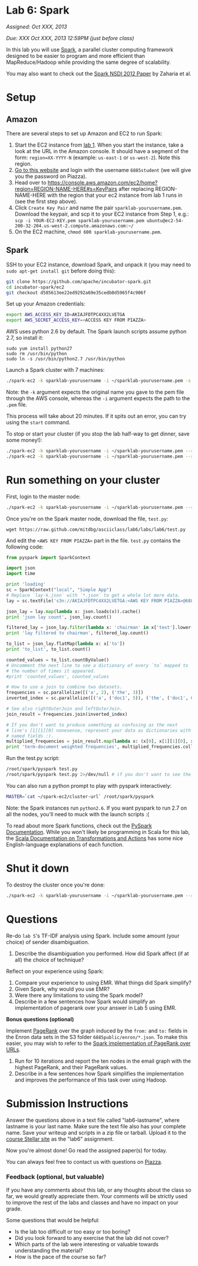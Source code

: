 # Lab 6: Spark

*Assigned: Oct XXX, 2013*

*Due: XXX Oct XXX, 2013 12:59PM (just before class)*

In this lab you will use [Spark](http://spark.incubator.apache.org), a parallel cluster computing framework designed to be easier to program and more efficient than MapReduce/Hadoop while providing the same degree of scalability.

You may also want to check out the [Spark NSDI 2012 Paper](http://www.cs.berkeley.edu/~matei/papers/2012/nsdi_spark.pdf) by Zaharia et al.

# Setup

## Amazon

There are several steps to set up Amazon and EC2 to run Spark:

1. Start the EC2 instance from [lab 1](https://github.com/mitdbg/asciiclass/tree/master/labs/lab1).  When you start the instance, take a look at the URL in the Amazon console.  It should have a segment of the form: `region=XX-YYYY-N` (example: `us-east-1` or `us-west-2`).  Note this region.
1. [Go to this website](https://6885.signin.aws.amazon.com/console) and login with the username `6885student` (we will give you the password on Piazza).
1. Head over to https://console.aws.amazon.com/ec2/home?region=REGION-NAME-HERE#s=KeyPairs after replacing REGION-NAME-HERE with the region that your ec2 instance from lab 1 runs in (see the first step above).
1. Click `Create Key Pair` and name the pair `sparklab-yourusername.pem`.  Download the keypair, and scp it to your EC2 instance from Step 1, e.g.:
 `scp -i YOUR-EC2-KEY.pem sparklab-yourusername.pem ubuntu@ec2-54-200-32-204.us-west-2.compute.amazonaws.com:~/`
1. On the EC2 machine, `chmod 600 sparklab-yourusername.pem`.

## Spark
SSH to your EC2 instance, download Spark, and unpack it (you may need to `sudo apt-get install git` before doing this):

````bash
git clone https://github.com/apache/incubator-spark.git
cd incubator-spark/ec2
git checkout d585613ee22ed9292a69e35cedb0d5965f4c906f
````

Set up your Amazon credentials:
````bash
export AWS_ACCESS_KEY_ID=AKIAJFDTPC4XX2LVETGA
export AWS_SECRET_ACCESS_KEY=<ACCESS KEY FROM PIAZZA>
````

AWS uses python 2.6 by default.  The Spark launch scripts assume python 2.7, so
install it:

	sudo yum install python27
	sudo rm /usr/bin/python
	sudo ln -s /usr/bin/python2.7 /usr/bin/python

Launch a Spark cluster with 7 machines:

````bash
./spark-ec2 -k sparklab-yourusername -i ~/sparklab-yourusername.pem -s 7 --instance-type=m1.small --region=XX-YYYY-N launch YOURUSERNAME-cluster
````

Note: the `-k` argument expects the original name you gave to the pem file through the AWS console, whereas the `-i` argument expects the path to the `.pem` file.

This process will take about 20 minutes.  If it spits out an error, you can try using the `start` command.

To stop or start your cluster (if you stop the lab half-way to get dinner, save some money!):

````bash
./spark-ec2 -k sparklab-yourusername -i ~/sparklab-yourusername.pem --region=XX-YYYY-N stop YOURUSERNAME-cluster
./spark-ec2 -k sparklab-yourusername -i ~/sparklab-yourusername.pem --region=XX-YYYY-N start YOURUSERNAME-cluster
````

# Run something on your cluster

First, login to the master node:

````bash
./spark-ec2 -k sparklab-yourusername -i ~/sparklab-yourusername.pem --region=XX-YYYY-N login YOURUSERNAME-cluster
```` 

Once you're on the Spark master node, download the file, `test.py`:

	wget https://raw.github.com/mitdbg/asciiclass/lab6/labs/lab6/test.py

And edit the `<AWS KEY FROM PIAZZA>` part in the file.  `test.py` contains the following code:

````python
from pyspark import SparkContext

import json
import time

print 'loading'
sc = SparkContext("local", "Simple App")
# Replace `lay-k.json` with `*.json` to get a whole lot more data.
lay = sc.textFile('s3n://AKIAJFDTPC4XX2LVETGA:<AWS KEY FROM PIAZZA>@6885public/enron/lay-k.json')

json_lay = lay.map(lambda x: json.loads(x)).cache()
print 'json lay count', json_lay.count()

filtered_lay = json_lay.filter(lambda x: 'chairman' in x['text'].lower())
print 'lay filtered to chairman', filtered_lay.count()

to_list = json_lay.flatMap(lambda x: x['to'])
print 'to_list', to_list.count()

counted_values = to_list.countByValue()
# Uncomment the next line to see a dictionary of every `to` mapped to
# the number of times it appeared.
#print 'counted_values', counted_values

# How to use a join to combine two datasets.
frequencies = sc.parallelize([('a', 2), ('the', 3)])
inverted_index = sc.parallelize([('a', ('doc1', 5)), ('the', ('doc1', 6)), ('cats', ('doc2', 1)), ('the', ('doc2', 2))])

# See also rightOuterJoin and leftOuterJoin.
join_result = frequencies.join(inverted_index)

# If you don't want to produce something as confusing as the next
# line's [1][1][0] nonesense, represent your data as dictionaries with
# named fields :).
multiplied_frequencies = join_result.map(lambda x: (x[0], x[1][1][0], x[1][0]*x[1][1][1]))
print 'term-document weighted frequencies', multiplied_frequencies.collect()
````

Run the test.py script:
````bash
/root/spark/pyspark test.py
/root/spark/pyspark test.py 2>/dev/null # if you don't want to see the java debugging output
````


You can also run a python prompt to play with pyspark interactively:
````bash
MASTER=`cat ~/spark-ec2/cluster-url` /root/spark/pyspark
````


Note: the Spark instances run `python2.6`.  If you want pyspark to run 2.7 on all the nodes, you'll need to
muck with the launch scripts :(

To read about more Spark functions, check out the [PySpark Documentation](http://spark.incubator.apache.org/docs/latest/api/pyspark/index.html).  While you won't likely be programming in Scala for this lab, the [Scala Documentation on Transformations and Actions](http://spark.incubator.apache.org/docs/latest/scala-programming-guide.html) has some nice English-language explanations of each function.


# Shut it down

To destroy the cluster once you're done:
````bash
./spark-ec2 -k sparklab-yourusername -i ~/sparklab-yourusername.pem --region=XX-YYYY-N destroy YOURUSERNAME-cluster
```` 

# Questions

Re-do `lab 5`'s TF-IDF analysis using Spark.  Include some amount (your choice) of sender disambiguation.

1. Describe the disambiguation you performed.  How did Spark affect (if at all) the choice of technique?

Reflect on your experience using Spark:

1. Compare your experience to using EMR.  What things did Spark simplify?  
2. Given Spark, why would you use EMR?
3. Were there any limitations to using the Spark model?
4. Describe in a few sentences how Spark would simplify an implementation of pagerank over your answer in Lab 5 using EMR.

**Bonus questions (optional)**

Implement [PageRank](http://en.wikipedia.org/wiki/PageRank) over the graph induced by the `from:` and `to:` fields in the Enron data sets in the S3 folder `6885public/enron/*.json`.  To make this easier, you may wish to refer to the [Spark implementation of PageRank over URLs](https://github.com/apache/incubator-spark/blob/master/python/examples/pagerank.py).  

1. Run for 10 iterations and report the ten nodes in the email graph with the highest PageRank, and their PageRank values.
1. Describe in a few sentences how Spark simplifies the implementation and improves the performance of this task over using Hadoop.


# Submission Instructions


Answer the questions above in a text file called "lab6-lastname", where lastname is your last name.  Make sure the text file also has your complete name.   Save your writeup and scripts in a zip file or tarball.   Upload it to the [course Stellar site](http://stellar.mit.edu/S/course/6/fa13/6.885/) as the "lab6" assignment.

Now you're almost done!  Go read the assigned paper(s) for today.

You can always feel free to contact us with questions on [Piazza](https://piazza.com/class/hl6u4m7ft8n373).

### Feedback (optional, but valuable)

If you have any comments about this lab, or any thoughts about the
class so far, we would greatly appreciate them.  Your comments will
be strictly used to improve the rest of the labs and classes and have
no impact on your grade. 

Some questions that would be helpful:

* Is the lab too difficult or too easy or too boring?  
* Did you look forward to any exercise that the lab did not cover?
* Which parts of the lab were interesting or valuable towards understanding the material?
* How is the pace of the course so far?
